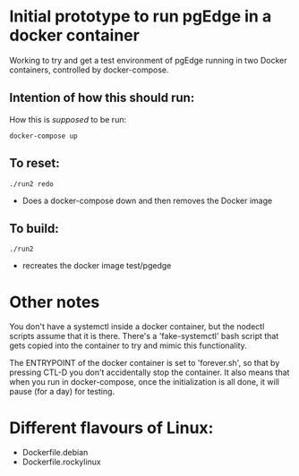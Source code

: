 Initial prototype to run pgEdge in a docker container
==

Working to try and get a test environment of pgEdge running in two Docker containers, controlled by docker-compose.

Intention of how this should run:
---

How this is _supposed_ to be run:

```
docker-compose up
```


To reset:
---
``./run2 redo``

* Does a docker-compose down and then removes the Docker image


To build:
---
``./run2``

* recreates the docker image test/pgedge



Other notes
===========
You don't have a systemctl inside a docker container, but the nodectl scripts
assume that it is there.  There's a 'fake-systemctl' bash script that gets copied
into the container to try and mimic this functionality.

The ENTRYPOINT of the docker container is set to 'forever.sh', so that by
pressing CTL-D you don't accidentally stop the container. It also means that
when you run in docker-compose, once the initialization is all done, it will
pause (for a day) for testing.

Different flavours of Linux:
============================
* Dockerfile.debian
* Dockerfile.rockylinux


